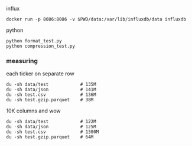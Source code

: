 influx

```
docker run -p 8086:8086 -v $PWD/data:/var/lib/influxdb/data influxdb

```

python
```
python format_test.py
python compression_test.py

```

### measuring

each ticker on separate row

```
du -sh data/test            # 135M
du -sh data/json            # 141M
du -sh test.csv             # 136M
du -sh test.gzip.parquet    # 38M
```

10K columns and wow

```
du -sh data/test            # 122M
du -sh data/json            # 125M
du -sh test.csv             # 1300M
du -sh test.gzip.parquet    # 64M
```
